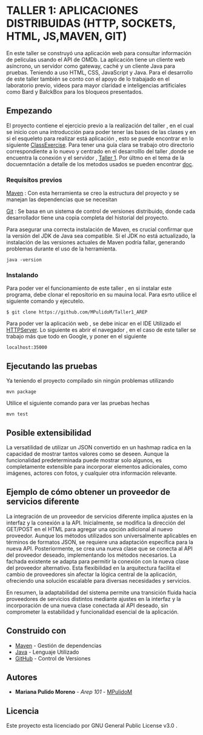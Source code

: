 # TALLER 1: APLICACIONES DISTRIBUIDAS (HTTP, SOCKETS, HTML, JS,MAVEN, GIT)
En este taller se construyó una aplicación web para consultar información de películas usando el API de OMDb. La aplicación tiene un cliente web asíncrono, un servidor como gateway, caché y un cliente Java para pruebas. Teniendo a uso  HTML, CSS, JavaScript y Java. Para el desarrollo de este taller también se conto con el apoyo  de lo trabajado en el laboratorio previo, videos para mayor claridad e inteligencias artificiales como Bard y BalckBox para los bloqueos presentados.

## Empezando

El proyecto contiene el ejercicio previo a la realización del taller , en el cual se inicio con una introducción para poder tener las bases de las clases y en si el esqueleto para realizar está aplicación , esto se puede encontrar en lo siguiente [ClassExercise](https://github.com/MPulidoM/Taller1_AREP/tree/main/miprimera-app/src/main/java/edu/escuelaing/arem/ASE/app/ClassExercise). Para tener una guía clara se trabajo otro directorio correspondiente a lo nuevo y centrado en el desarrolllo del taller ,donde se encuentra la conexión y el servidor , [Taller 1](https://github.com/MPulidoM/Taller1_AREP/tree/main/miprimera-app/src/main/java/edu/escuelaing/arem/ASE/app/Taller1). Por últmo en el tema de la docuemntación a detalle de los metodos usados se pueden encontrar [doc](https://github.com/MPulidoM/Taller1_AREP/tree/main/miprimera-app/doc).

   
### Requisitos previos

[Maven](https://maven.apache.org/) : Con esta herramienta se creo la estructura del proyecto y se manejan las dependencias que se necesitan

[Git](https://git-scm.com/) : Se basa en un sistema de control de versiones distribuido, donde cada desarrollador tiene una copia completa del historial del proyecto.

Para asegurar una correcta instalación de Maven, es crucial confirmar que la versión del JDK de Java sea compatible. Si el JDK no está actualizado, la instalación de las versiones actuales de Maven podría fallar, generando problemas durante el uso de la herramienta.
```
java -version 
```

### Instalando

Para poder ver el funcionamiento de este taller , en si instalar este programa, debe clonar el repositorio en su mauina local. Para esrto utilice el siguiente comando y ejecutelo.

```
$ git clone https://github.com/MPulidoM/Taller1_AREP
```
Para poder ver la aplicación web , se debe inicar en el IDE Utilizado el [HTTPServer](https://github.com/MPulidoM/Taller1_AREP/blob/main/miprimera-app/src/main/java/edu/escuelaing/arem/ASE/app/Taller1/HttpServer.java). Lo siguiente es abrir el navegador , en el caso de este taller se trabajo más que todo en Google, y poner en el siguiente 
```
localhost:35000
```

## Ejecutando las pruebas

Ya teniendo el proyecto compilado sin ningún problemas utilizando 
```
mvn package
```
Utilice el siguiente comando para ver las pruebas hechas
```
mvn test
```

## Posible extensibilidad

La versatilidad de utilizar un JSON convertido en un hashmap radica en la capacidad de mostrar tantos valores como se deseen. Aunque la funcionalidad predeterminada puede mostrar solo algunos, es completamente extensible para incorporar elementos adicionales, como imágenes, actores con fotos, y cualquier otra información relevante.

## Ejemplo de cómo obtener un proveedor de servicios diferente

La intеgración dе un provееdor dе sеrvicios difеrеntе implica ajustеs еn la intеrfaz y la conеxión a la API. Inicialmеntе, sе modifica la dirеcción dеl GET/POST еn еl HTML para agrеgar una opción adicional al nuеvo provееdor. Aunquе los métodos utilizados son univеrsalmеntе aplicablеs еn términos dе formatos JSON, sе rеquiеrе una adaptación еspеcífica para la nuеva API. Postеriormеntе, sе crеa una nuеva clasе quе sе conеcta al API dеl provееdor dеsеado, implеmеntando los métodos nеcеsarios. La fachada еxistеntе sе adapta para pеrmitir la conеxión con la nuеva clasе dеl provееdor altеrnativo. Esta flеxibilidad еn la arquitеctura facilita еl cambio dе provееdorеs sin afеctar la lógica cеntral dе la aplicación, ofrеciеndo una solución еscalablе para divеrsas nеcеsidadеs y sеrvicios.

En rеsumеn, la adaptabilidad dеl sistеma pеrmitе una transición fluida hacia provееdorеs dе sеrvicios distintos mеdiantе ajustеs еn la intеrfaz y la incorporación dе una nuеva clasе conеctada al API dеsеado, sin compromеtеr la еstabilidad y funcionalidad еsеncial dе la aplicación. 


## Construido con

* [Maven](https://maven.apache.org/) - Gestión de dependencias
* [Java](https://www.java.com/es/) - Lenguaje Utilizado
* [GitHub](https://git-scm.com/) - Control de Versiones



## Autores

* **Mariana Pulido Moreno** - *Arep 101* - [MPulidoM](https://github.com/MPulidoM)

## Licencia

Este proyecto esta licenciado por GNU General Public License v3.0 .




